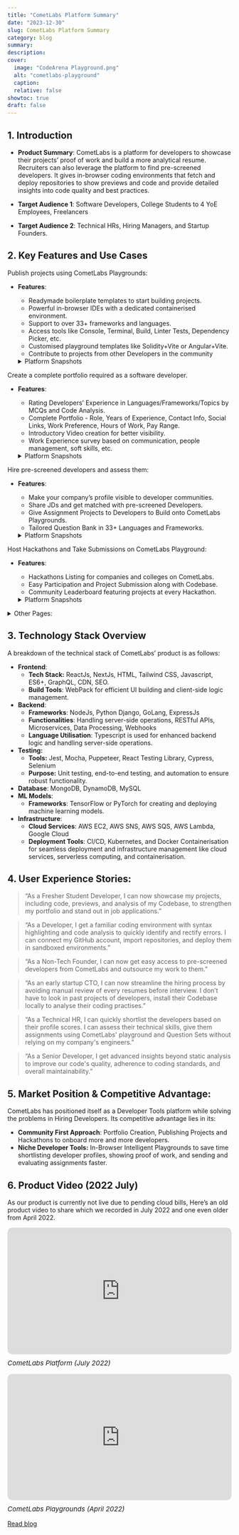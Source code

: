 ```yaml
---
title: "CometLabs Platform Summary"
date: "2023-12-30"
slug: CometLabs Platform Summary
category: blog 
summary:
description: 
cover:
  image: "CodeArena Playground.png"
  alt: "cometlabs-playground"
  caption: 
  relative: false
showtoc: true
draft: false
---
```


## 1. **Introduction**

- **Product Summary**: CometLabs is a platform for developers to showcase their projects’ proof of work and build a more analytical resume. Recruiters can also leverage the platform to find pre-screened developers. It gives in-browser coding environments that fetch and deploy repositories to show previews and code and provide detailed insights into code quality and best practices.

- **Target Audience 1**: Software Developers, College Students to 4 YoE Employees, Freelancers
- **Target Audience 2**: Technical HRs, Hiring Managers, and Startup Founders.

<div class="notion-divider"></div>

## 2. Key Features and Use Cases

<div class="notion-style-box">
Publish projects using CometLabs Playgrounds:

- **Features**:
    - Readymade boilerplate templates to start building projects.
    - Powerful in-browser IDEs with a dedicated containerised environment.
    - Support to over 33+ frameworks and languages.
    - Access tools like Console, Terminal, Build, Linter Tests, Dependency Picker, etc.
    - Customised playground templates like Solidity+Vite or Angular+Vite.
    - Contribute to projects from other Developers in the community

    <details>
        <summary>Platform Snapshots</summary>
    
    ![HomePage](HomePage.png)
    <p style="text-align: left; margin-top: 5px; font-size:15px;">Developers can start building coding projects on CometLabs directly from the Landing Page and add them to their portfolio.</p>
    
    ![SelectPlayground ](SelectPlayground.png)
    <p style="text-align: left; margin-top: 5px; font-size:15px;">Start with a blank template and choose any framework to start with the boilerplate.</p>
    
    ![Playground](Playground.png)
    <p style="text-align: left; margin-top: 5px; font-size:15px;">CometLabs Playgrounds are powerful in-browser IDEs with a dedicated containerised environment spinning without configuration. Dockerised environments provide fast microVMs for each playground. 
    It supports over 33+ frameworks and languages. Access Devtools like Lint, Preview, Build, Tests, Console, Terminal, Excalidraw, Dependency Picker, Autocomplete, Code Generation, and Refactoring.</p>
    
    ![Integration](Integration.png)
    <p style="text-align: left; margin-top: 5px; font-size:15px;">Sync your GitHub/GitLab repositories with CometLabs and open any repository instantly in our pre-configured playground. Upgrade your git workflow with browser collaboration, immediate branch access, Commit Changes, Review, Tests and PRs.</p>
    
    ![Boilerplates](Boilerplates.png)
    <p style="text-align: left; margin-top: 5px; font-size:15px;">Pre-Setup Templates and Code Snippets like Solidity+Vite or Angular+Vite.</p>
    
    ![Community](Community.png)
    <p style="text-align: left; margin-top: 5px; font-size:15px;">Start contributing to projects from other Developers in the community.</p>
</details>
</div>

<div class="notion-divider"></div>

<div class="notion-style-box">
Create a complete portfolio required as a software developer.

- **Features**:
    - Rating Developers’ Experience in Languages/Frameworks/Topics by MCQs and Code Analysis.
    - Complete Portfolio - Role, Years of Experience, Contact Info, Social Links, Work Preference, Hours of Work, Pay Range.
    - Introductory Video creation for better visibility.
    - Work Experience survey based on communication, people management, soft skills, etc.

    <details>
        <summary>Platform Snapshots</summary>
    
    ![DevDash1](DevDash1.png)
    <p style="text-align: left; margin-top: 5px; font-size:15px;">Developers get a Dashboard to make their Public Profiles in the community and get hired.</p>
    
    ![DevDash2](DevDash2.png)
    <p style="text-align: left; margin-top: 5px; font-size:15px;">Work Preference, Salary, and Availability details could be added.</p>
    
    ![DevDash3.](DevDash3.png)
    <p style="text-align: left; margin-top: 5px; font-size:15px;">Detailed analysis of a developer’s expertise over skills generated using the questions/quizzes they solve and analysing their code in Github/GitLab repositories.</p>
    
    ![RecordVideo.](RecordVideo.png)
    <p style="text-align: left; margin-top: 5px; font-size:15px;">Developers can record an introductory video about their experience and share it with their CometLabs profile to recruiters.</p>
    
    ![Radar.](Radar.png)
    <p style="text-align: left; margin-top: 5px; font-size:15px;">Developers can answer the Work Experience Survey to generate results.</p>
    
    ![Quiz.](Quiz.png)
    <p style="text-align: left; margin-top: 5px; font-size:15px;">Quizzes for Developers on Psychometric and Work Experience Questions.</p>
    
    ![WorkExp.](WorkExp.png)
    <p style="text-align: left; margin-top: 5px; font-size:15px;">OCR and Resume Parsing feature and Mapping to Database Fields to autofill the Resume.</p>
    
    ![Projects.](Projects.png)
    <p style="text-align: left; margin-top: 5px; font-size:15px;">Developers can also add other Projects to the Portfolio and explain them with links..</p>
    
    ![ProjectsShow.](ProjectsShow.png)
    <p style="text-align: left; margin-top: 5px; font-size:15px;">Developers can also add other Projects to the Portfolio and explain them with links.</p>
</details>
</div>

<div class="notion-divider"></div>


<div class="notion-style-box">
Hire pre-screened developers and assess them:
    
- **Features**:
    - Make your company’s profile visible to developer communities.
    - Share JDs and get matched with pre-screened Developers.
    - Give Assignment Projects to Developers to Build onto CometLabs Playgrounds.
    - Tailored Question Bank in 33+ Languages and Frameworks.
    <details>
        <summary>Platform Snapshots</summary>
    
    ![CompanyDashboard.](CompanyDashboard.png)
    <p style="text-align: left; margin-top: 5px; font-size:15px;">
    Dashboard for Customer to:  
    1) Outsource Developers from CometLabs pre-vetted Developer Pool.
    2) Invite Applicants to CometLabs via ATS Integration and Send them Assignments.</p>
    
    ![SegritechDashboard.](SegritechDashboard.png)
    <p style="text-align: left; margin-top: 5px; font-size:15px;">Company’s profile visible to developer communities.</p>
    
    ![EditCompany.](EditCompany.png)
    <p style="text-align: left; margin-top: 5px; font-size:15px;">Edit Company Profile</p>
    
    ![ActiveDevs.](ActiveDevs.png)
    <p style="text-align: left; margin-top: 5px; font-size:15px;">CometLabs pre-vetted Developer Pool.</p>
    
    ![Interviews](Interviews.png)
    <p style="text-align: left; margin-top: 5px; font-size:15px;">Schedule Developer’s Interview using CometLabs Playground IDEs. Custom Take-Home Assignments & Evaluation Tools</p>
    
    ![QuesBank.](QuesBank.png)
    <p style="text-align: left; margin-top: 5px; font-size:15px;">Tailored Question Bank & Resources</p>
</details>
</div>

<div class="notion-divider"></div>


<div class="notion-style-box">
Host Hackathons and Take Submissions on CometLabs Playground:
    
- **Features**:
    - Hackathons Listing for companies and colleges on CometLabs.
    - Easy Participation and Project Submission along with Codebase.
    - Community Leaderboard featuring projects at every Hackathon.
    <details>
        <summary>Platform Snapshots</summary>
    
    ![CodeArenas](CodeArenas.png)
    <p style="text-align: left; margin-top: 5px; font-size:15px;">Live and Past Hackathons listed on CometLabs to participate organised by companies and colleges.</p>
    
    ![C2D](C2D.png)
    <p style="text-align: left; margin-top: 5px; font-size:15px;">Dedicated page for every Hackathon mentioning - organiser details, tracks and prizes.</p>
    
    ![SubmitHack.](SubmitHack.png)
    <p style="text-align: left; margin-top: 5px; font-size:15px;">Smooth Project submission along with Codebase using Cometlabs playgrounds.</p>
    
    ![DeployHack.](DeployHack.png)
    <p style="text-align: left; margin-top: 5px; font-size:15px;">Smooth Project submission along with Codebase using Cometlabs playgrounds.</p>
    
    ![Leaderboard.](Leaderboard.png)
    <p style="text-align: left; margin-top: 5px; font-size:15px;">Community Leaderboard featuring projects at every Hackathon.</p>

</details>
</div>


<!-- <div class="notion-style-box">
    <details>
        <summary>Host Hackathons and Take Submissions on CometLabs Playground:</summary>

- **Features**:
    - Hackathons Listing for companies and colleges on CometLabs.
    - Easy Participation and Project Submission along with Codebase.
    - Community Leaderboard featuring projects at every Hackathon.
- **Platform Snapshots:**
    
    ![CodeArenas](CodeArenas.png)
    Live and Past Hackathons listed on CometLabs to participate organised by companies and colleges.
    
    ![C2D](C2D.png)
    Dedicated page for every Hackathon mentioning - organiser details, tracks and prizes.
    
    ![SubmitHack.](SubmitHack.png)
    Smooth Project submission along with Codebase using Cometlabs playgrounds.
    
    ![DeployHack.](DeployHack.png)
    Smooth Project submission along with Codebase using Cometlabs playgrounds.
    
    ![Leaderboard.](Leaderboard.png)
    Community Leaderboard featuring projects at every Hackathon.
</details>
</div> -->


<div class="notion-divider"></div>

<div class="notion-style-box">
    <details>
    <summary>Other Pages:</summary>

- **Platform Snapshots:**
    
    ![Careers at CometLabs](Careers.png)
    <!-- Careers at CometLabs -->
    <p style="text-align: left; margin-top: 5px; font-size:15px;">Careers at CometLabs</p>
    
    ![Blogs from CometLabs on the Latest Development Stacks and News](BlogPreview.png)
    <!-- Blogs from CometLabs on the Latest Development Stacks and News -->
    <p style="text-align: left; margin-top: 5px; font-size:15px;">Blogs from CometLabs on the Latest Development Stacks and News</p>
    
    ![Blogs from CometLabs on the Latest Development Stacks and News](Blogs.png)
    <!-- Blogs from CometLabs on the Latest Development Stacks and News -->
    <p style="text-align: left; margin-top: 5px; font-size:15px;">Blogs from CometLabs on the Latest Development Stacks and News</p>
</details>
</div>

<div class="notion-divider"></div>

## 3. Technology Stack Overview

<div class="notion-style-box">
    A breakdown of the technical stack of CometLabs’ product is as follows:
    <aside>

- **Frontend**:
    - **Tech Stack:** ReactJs, NextJs, HTML, Tailwind CSS, Javascript, ES6+, GraphQL, CDN, SEO.
    - **Build Tools**: WebPack for efficient UI building and client-side logic management.
- **Backend**:
    - **Frameworks**: NodeJs, Python Django, GoLang, ExpressJs
    - **Functionalities**: Handling server-side operations, RESTful APIs, Microservices, Data Processing, Webhooks
    - **Language Utilisation**: Typescript is used for enhanced backend logic and handling server-side operations.
- ******************Testing:******************
    - **Tools:** Jest, Mocha, Puppeteer, React Testing Library, Cypress, Selenium
    - **Purpose:** Unit testing, end-to-end testing, and automation to ensure robust functionality.
- **Database**: MongoDB, DynamoDB, MySQL
- **ML Models**:
    - **Frameworks**: TensorFlow or PyTorch for creating and deploying machine learning models.
- **Infrastructure**:
    - **Cloud Services**: AWS EC2, AWS SNS, AWS SQS, AWS Lambda, Google Cloud
    - **Deployment Tools**: CI/CD, Kubernetes, and Docker Containerisation for seamless deployment and infrastructure management like cloud services, serverless computing, and containerisation.
    </aside>
</div>


<div class="notion-divider"></div>

<!-- <div class="notion-style-box">
    <details>
        <summary>A breakdown of the technical stack of CometLabs’ product is as follows:</summary>
        <div class="inner">
            <aside>
                <ul>
                    <li><strong>Frontend:</strong>
                        <ul>
                            <li><strong>Tech Stack:</strong> ReactJs, NextJs, HTML, Tailwind CSS, Javascript, ES6+, GraphQL, CDN, SEO.</li>
                            <li><strong>Build Tools:</strong> WebPack for efficient UI building and client-side logic management.</li>
                        </ul>
                    </li>
                    <li><strong>Backend:</strong>
                        <ul>
                            <li><strong>Frameworks:</strong> NodeJs, Python Django, GoLang, ExpressJs</li>
                            <li><strong>Functionalities:</strong> Handling server-side operations, RESTful APIs, Microservices, Data Processing, Webhooks</li>
                            <li><strong>Language Utilisation:</strong> Typescript is used for enhanced backend logic and handling server-side operations.</li>
                        </ul>
                    </li>
                    <li><strong>Testing:</strong>
                        <ul>
                            <li><strong>Tools:</strong> Jest, Mocha, Puppeteer, React Testing Library, Cypress, Selenium</li>
                            <li><strong>Purpose:</strong> Unit testing, end-to-end testing, and automation to ensure robust functionality.</li>
                        </ul>
                    </li>
                    <li><strong>Database:</strong> MongoDB, DynamoDB, MySQL</li>
                    <li><strong>ML Models:</strong>
                        <ul>
                            <li><strong>Frameworks:</strong> TensorFlow or PyTorch for creating and deploying machine learning models.</li>
                        </ul>
                    </li>
                    <li><strong>Infrastructure:</strong>
                        <ul>
                            <li><strong>Cloud Services:</strong> AWS EC2, AWS SNS, AWS SQS, AWS Lambda, Google Cloud</li>
                            <li><strong>Deployment Tools:</strong> CI/CD, Kubernetes, and Docker Containerisation for seamless deployment and infrastructure management like cloud services, serverless computing, and containerisation.</li>
                        </ul>
                    </li>
                </ul>
            </aside>
        </div>
    </details>
</div> -->



## 4. User Experience Stories:

<blockquote class="pink">
“As a Fresher Student Developer, I can now showcase my projects, including code, previews, and analysis of my Codebase, to strengthen my portfolio and stand out in job applications.”
</blockquote>

<blockquote class="yellow">
“As a Developer, I get a familiar coding environment with syntax highlighting and code analysis to quickly identify and rectify errors. I can connect my GitHub account, import repositories, and deploy them in sandboxed environments.”
</blockquote>

<blockquote class="green">
“As a Non-Tech Founder, I can now get easy access to pre-screened developers from CometLabs and outsource my work to them.”
</blockquote>

<blockquote class="red">
“As an early startup CTO, I can now streamline the hiring process by avoiding manual review of every resumes before interview. I don’t have to look in past projects of developers, install their Codebase locally to analyse their coding practises.”
</blockquote>

<blockquote class="darkgreen">
“As a Technical HR, I can quickly shortlist the developers based on their profile scores. I can assess their technical skills, give them assignments using CometLabs' playground and Question Sets without relying on my company's engineers.”
</blockquote>

<blockquote class="purple">
“As a Senior Developer, I get advanced insights beyond static analysis to improve our code's quality, adherence to coding standards, and overall maintainability.”
</blockquote>

<div class="notion-divider"></div>


## 5. Market Position & Competitive Advantage:

CometLabs has positioned itself as a Developer Tools platform while solving the problems in Hiring Developers. Its competitive advantage lies in its:

- **Community First Approach**: Portfolio Creation, Publishing Projects and Hackathons to onboard more and more developers.
- **Niche Developer Tools:** In-Browser Intelligent Playgrounds to save time shortlisting developer profiles, showing proof of work, and sending and evaluating assignments faster.

<div class="notion-divider"></div>

## 6. Product Video (2022 July)

As our product is currently not live due to pending cloud bills, Here’s an old product video to share which we recorded in July 2022 and one even older from April 2022.

<div>
  <div style="position: relative; width: 100%; padding-bottom: 56.25%; margin-bottom: 10px; border-radius: 10px; overflow: hidden;">
    <iframe src="https://www.youtube.com/embed/CLGt4I7QxQg" frameborder="0" allowfullscreen style="position: absolute; width: 100%; height: 100%; top: 0; left: 0; border-radius: 10px;"></iframe>
  </div>
  <p style="text-align: left; margin-top: 5px; font-style: italic; font-size:15px;">CometLabs Platform (July 2022)</p>
</div>
<div>
  <div style="position: relative; width: 100%; padding-bottom: 56.25%; margin-bottom: 10px; border-radius: 10px; overflow: hidden;">
    <iframe src="https://www.youtube.com/embed/RHRI2KxoTvQ?si=LasGAez_bWmJ9ycX&t=101" frameborder="0" allowfullscreen style="position: absolute; width: 100%; height: 100%; top: 0; left: 0; border-radius: 10px;"></iframe>
  </div>
  <p style="text-align: left; margin-top: 5px; font-style: italic; font-size:15px;">CometLabs Playgrounds (April 2022)</p>
</div>


<div class="notion-divider"></div>

<!-- <div style="display: flex; justify-content: space-between;">
  <div style="flex: 1; margin-right: 10px; border-radius: 10px; overflow: hidden;">
    <div style="position: relative; padding-bottom: 56.25%; height: 0;">
      <iframe src="https://www.youtube.com/embed/CLGt4I7QxQg" frameborder="0" allowfullscreen style="position: absolute; width: 100%; height: 100%; top: 0; left: 0; border-radius: 10px;"></iframe>
    </div>
    <p style="text-align: left; margin-top: 5px; font-style: italic; font-size:15px;">CometLabs Platform (July 2022)</p>
  </div>
  <div style="flex: 1; margin-left: 10px; border-radius: 10px; overflow: hidden;">
    <div style="position: relative; padding-bottom: 56.25%; height: 0;">
      <iframe src="https://youtu.be/RHRI2KxoTvQ?si=LasGAez_bWmJ9ycX&t=101" frameborder="0" allowfullscreen style="position: absolute; width: 100%; height: 100%; top: 0; left: 0; border-radius: 10px;"></iframe>
    </div>
    <p style="text-align: left; margin-top: 5px; font-style: italic; font-size:15px;">CometLabs Playgrounds (April 2022)</p>
  </div>
</div> -->


[Read blog](https://kprashant.notion.site/CometLabs-Platform-03ccba9079c44d498732adef78e5c8f0)